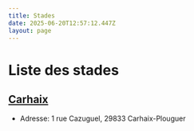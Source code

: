 ```yaml
---
title: Stades
date: 2025-06-20T12:57:12.447Z
layout: page
---
```


# Liste des stades


## [Carhaix](/stades/Carhaix/)
- Adresse: 1 rue Cazuguel, 29833 Carhaix-Plouguer


